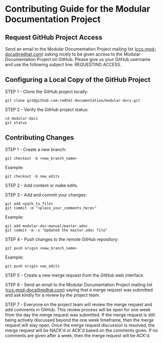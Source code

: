 # Contributing Guide for the Modular Documentation Project

## Request GitHub Project Access

Send an email to the Modular Documentation Project mailing list (ccs-mod-docs@redhat.com) asking nicely to be given access to the Modular Documentation Project on GitHub. Please give us your GitHub username and use the following subject line: REQUESTING ACCESS.

## Configuring a Local Copy of the GitHub Project

STEP 1 - Clone the GitHub project locally:

    git clone git@github.com:redhat-documentation/modular-docs.git

STEP 2 - Verify the GitHub project status:

    cd modular-docs
    git status

## Contributing Changes

STEP 1 - Create a new branch:

    git checkout -b <new_branch_name>

Example:

    git checkout -b new_edits

STEP 2 - Add content or make edits.

STEP 3 - Add and commit your changes:

    git add <path_to_file>
    git commit -m "<place_your_comments_here>"

 Example:

    git add modular-doc-manual/master.adoc
    git commit -m -s "Updated the master.adoc file"

STEP 4 - Push changes to the remote GitHub repository:

    git push origin <new_branch_name>

Example:

    git push origin new_edits

STEP 5 - Create a new merge request from the GitHub web interface.

STEP 6 - Send an email to the Modular Documentation Project mailing list (ccs-mod-docs@redhat.com) saying that a merge request was submitted and ask kindly for a review by the project team.

STEP 7 - Everyone on the project team will review the merge request and add comments in GitHub. This review process will be open for one week from the day the merge request was submitted. If the merge request is still being actively discussed beyond the one week timeframe, then the merge request will stay open. Once the merge request discussion is resolved, the merge request will be NACK'd or ACK'd based on the comments given.  If no comments are given after a week, then the merge request will be ACK'd.
